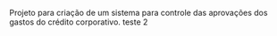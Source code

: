 Projeto para criação de um sistema para controle das aprovações dos gastos do crédito corporativo.
teste 2

